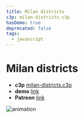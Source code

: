 ```yaml
---
title: Milan districts
c3p: milan-districts.c3p
hasDemo: true
deprecated: false
tags:
  - javascript
---
```

# Milan districts

* **c3p** [milan-districts.c3p](source/c3p/milan-districts.c3p)
* **demo** [link](demo)
* **Patreon** [link](https://www.patreon.com/posts/milan-districts-51876743)

![animation](animation.gif)